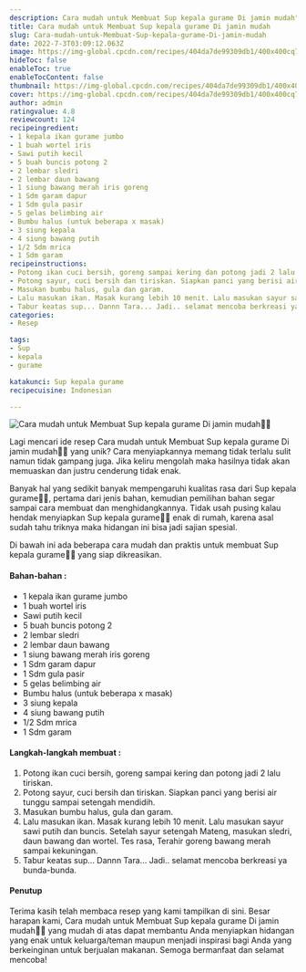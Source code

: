 ```yaml
---
description: Cara mudah untuk Membuat Sup kepala gurame Di jamin mudah"
title: Cara mudah untuk Membuat Sup kepala gurame Di jamin mudah
slug: Cara-mudah-untuk-Membuat-Sup-kepala-gurame-Di-jamin-mudah
date: 2022-7-3T03:09:12.063Z
image: https://img-global.cpcdn.com/recipes/404da7de99309db1/400x400cq70/photo.jpg
hideToc: false
enableToc: true
enableTocContent: false
thumbnail: https://img-global.cpcdn.com/recipes/404da7de99309db1/400x400cq70/photo.jpg
cover: https://img-global.cpcdn.com/recipes/404da7de99309db1/400x400cq70/photo.jpg
author: admin
ratingvalue: 4.8
reviewcount: 124
recipeingredient:
- 1 kepala ikan gurame jumbo
- 1 buah wortel iris
- Sawi putih kecil
- 5 buah buncis potong 2
- 2 lembar sledri
- 2 lembar daun bawang
- 1 siung bawang merah iris goreng
- 1 Sdm garam dapur
- 1 Sdm gula pasir
- 5 gelas belimbing air
- Bumbu halus (untuk beberapa x masak)
- 3 siung kepala
- 4 siung bawang putih
- 1/2 Sdm mrica
- 1 Sdm garam
recipeinstructions:
- Potong ikan cuci bersih, goreng sampai kering dan potong jadi 2 lalu tiriskan.
- Potong sayur, cuci bersih dan tiriskan. Siapkan panci yang berisi air tunggu sampai setengah mendidih.
- Masukan bumbu halus, gula dan garam.
- Lalu masukan ikan. Masak kurang lebih 10 menit. Lalu masukan sayur sawi putih dan buncis. Setelah sayur setengah Mateng, masukan sledri, daun bawang dan wortel. Tes rasa, Terahir goreng bawang merah sampai kekuningan.
- Tabur keatas sup... Dannn Tara... Jadi.. selamat mencoba berkreasi ya bunda-bunda.
categories:
- Resep

tags:
- Sup
- kepala
- gurame

katakunci: Sup kepala gurame
recipecuisine: Indonesian

---
```


![Cara mudah untuk Membuat Sup kepala gurame Di jamin mudah👩‍🍳](https://img-global.cpcdn.com/recipes/404da7de99309db1/400x400cq70/photo.jpg)

Lagi mencari ide resep Cara mudah untuk Membuat Sup kepala gurame Di jamin mudah👩‍🍳 yang unik? Cara menyiapkannya memang tidak terlalu sulit namun tidak gampang juga. Jika keliru mengolah maka hasilnya tidak akan memuaskan dan justru cenderung tidak enak.

Banyak hal yang sedikit banyak mempengaruhi kualitas rasa dari Sup kepala gurame👩‍🍳, pertama dari jenis bahan, kemudian pemilihan bahan segar sampai cara membuat dan menghidangkannya. Tidak usah pusing kalau hendak menyiapkan Sup kepala gurame👩‍🍳 enak di rumah, karena asal sudah tahu triknya maka hidangan ini bisa jadi sajian spesial.

Di bawah ini ada beberapa cara mudah dan praktis untuk membuat Sup kepala gurame👩‍🍳 yang siap dikreasikan.

<!--inarticleads1-->

#### Bahan-bahan :

- 1 kepala ikan gurame jumbo
- 1 buah wortel iris
- Sawi putih kecil
- 5 buah buncis potong 2
- 2 lembar sledri
- 2 lembar daun bawang
- 1 siung bawang merah iris goreng
- 1 Sdm garam dapur
- 1 Sdm gula pasir
- 5 gelas belimbing air
- Bumbu halus (untuk beberapa x masak)
- 3 siung kepala
- 4 siung bawang putih
- 1/2 Sdm mrica
- 1 Sdm garam

<!--inarticleads2-->

#### Langkah-langkah membuat :

1. Potong ikan cuci bersih, goreng sampai kering dan potong jadi 2 lalu tiriskan.
1. Potong sayur, cuci bersih dan tiriskan. Siapkan panci yang berisi air tunggu sampai setengah mendidih.
1. Masukan bumbu halus, gula dan garam.
1. Lalu masukan ikan. Masak kurang lebih 10 menit. Lalu masukan sayur sawi putih dan buncis. Setelah sayur setengah Mateng, masukan sledri, daun bawang dan wortel. Tes rasa, Terahir goreng bawang merah sampai kekuningan.
1. Tabur keatas sup... Dannn Tara... Jadi.. selamat mencoba berkreasi ya bunda-bunda.

#### Penutup

Terima kasih telah membaca resep yang kami tampilkan di sini. Besar harapan kami, Cara mudah untuk Membuat Sup kepala gurame Di jamin mudah👩‍🍳 yang mudah di atas dapat membantu Anda menyiapkan hidangan yang enak untuk keluarga/teman maupun menjadi inspirasi bagi Anda yang berkeinginan untuk berjualan makanan. Semoga bermanfaat dan selamat mencoba!